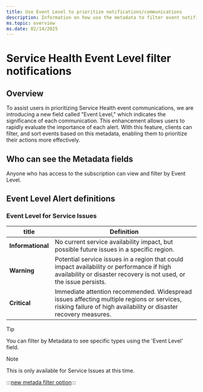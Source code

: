```yaml
---
title: Use Event Level to prioritize notifications/communications
description: Information on how use the metadata to filter event notifications 
ms.topic: overview
ms.date: 02/14/2025
---
```

# Service Health Event Level filter notifications

## Overview
To assist users in prioritizing Service Health event communications, we are introducing a new field called "Event Level," which indicates the significance of each communication. This enhancement allows users to rapidly evaluate the importance of each alert. With this feature, clients can filter, and sort events based on this metadata, enabling them to prioritize their actions more effectively.

## Who can see the Metadata fields
Anyone who has access to the subscription can view and filter by Event Level.

## Event Level Alert definitions
### Event Level for Service Issues

|title|Definition|
|-----|-----|
|**Informational**|No current service availability impact, but possible future issues in a specific region.|
|**Warning**|Potential service issues in a region that could impact availability or performance if high availability or disaster recovery is not used, or the issue persists.|
|**Critical**|Immediate attention recommended. Widespread issues affecting multiple regions or services, risking failure of high availability or disaster recovery measures.|

>[!Tip] 
>You can filter by Metadata to see specific types using the 'Event Level' field.

>[!NOTE] 
>This is only available for Service Issues at this time. 

:::[new metada filter option](articles/service-health/media/metada-screen.png#lightbox):::